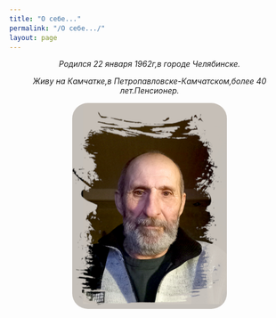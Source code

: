 ```yaml
---
title: "О себе..."
permalink: "/О себе.../"
layout: page
---
```


<style>
p {
  text-align: center
}
img {
    text-align: center; 
    width: 55%;
    border-radius: 28px;
    border-radius: 28px;
}
</style>



<p><em>Родился 22 января 1962г,в городе Челябинске.</em></p>
<p><em>Живу на Камчатке,в Петропавловске-Камчатском,более 40 лет.Пенсионер.</em></p>

![](/assets/img/20241204-2.jpg)